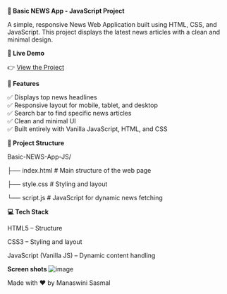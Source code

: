  **📰 Basic NEWS App - JavaScript Project**

A simple, responsive News Web Application built using HTML, CSS, and JavaScript. This project displays the latest news articles with a clean and minimal design.

**🔗 Live Demo**

👉 [View the Project](https://monisasmal.github.io/Basic-NEWS-App-JS/)

 

**📌 Features**

✅ Displays top news headlines  
✅ Responsive layout for mobile, tablet, and desktop  
✅ Search bar to find specific news articles  
✅ Clean and minimal UI  
✅ Built entirely with Vanilla JavaScript, HTML, and CSS  

**📁 Project Structure**

Basic-NEWS-App-JS/

├── index.html # Main structure of the web page

├── style.css # Styling and layout

└── script.js # JavaScript for dynamic news fetching



**💻 Tech Stack**

HTML5 – Structure

CSS3 – Styling and layout

JavaScript (Vanilla JS) – Dynamic content handling

**Screen shots**
![image](https://github.com/user-attachments/assets/c2c44e6f-a718-41e8-b87e-9861e3d3e2d0)

Made with ❤️ by Manaswini Sasmal


